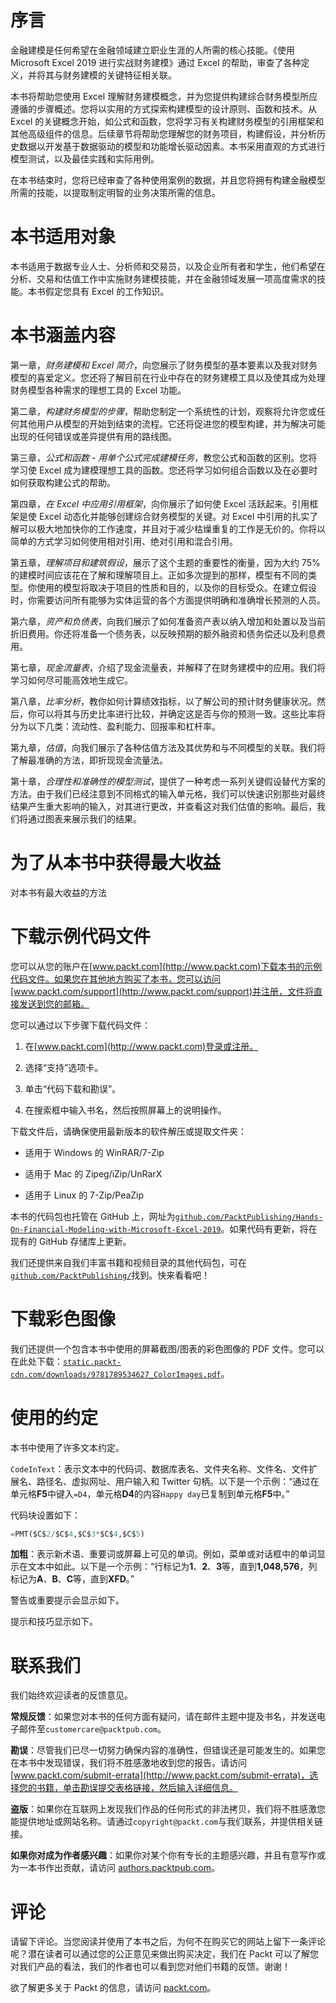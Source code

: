 # 序言

金融建模是任何希望在金融领域建立职业生涯的人所需的核心技能。《使用 Microsoft Excel 2019 进行实战财务建模》通过 Excel 的帮助，审查了各种定义，并将其与财务建模的关键特征相关联。

本书将帮助您使用 Excel 理解财务建模概念，并为您提供构建综合财务模型所应遵循的步骤概述。您将以实用的方式探索构建模型的设计原则、函数和技术。从 Excel 的关键概念开始，如公式和函数，您将学习有关构建财务模型的引用框架和其他高级组件的信息。后续章节将帮助您理解您的财务项目，构建假设，并分析历史数据以开发基于数据驱动的模型和功能增长驱动因素。本书采用直观的方式进行模型测试，以及最佳实践和实际用例。

在本书结束时，您将已经审查了各种使用案例的数据，并且您将拥有构建金融模型所需的技能，以提取制定明智的业务决策所需的信息。

# 本书适用对象

本书适用于数据专业人士、分析师和交易员，以及企业所有者和学生，他们希望在分析、交易和估值工作中实施财务建模技能，并在金融领域发展一项高度需求的技能。本书假定您具有 Excel 的工作知识。

# 本书涵盖内容

第一章，*财务建模和 Excel 简介*，向您展示了财务模型的基本要素以及我对财务模型的喜爱定义。您还将了解目前在行业中存在的财务建模工具以及使其成为处理财务模型各种需求的理想工具的 Excel 功能。

第二章，*构建财务模型的步骤*，帮助您制定一个系统性的计划，观察将允许您或任何其他用户从模型的开始到结束的流程。它还将促进您的模型构建，并为解决可能出现的任何错误或差异提供有用的路线图。

第三章，*公式和函数 - 用单个公式完成建模任务*，教您公式和函数的区别。您将学习使 Excel 成为建模理想工具的函数。您还将学习如何组合函数以及在必要时如何获取构建公式的帮助。

第四章，*在 Excel 中应用引用框架*，向你展示了如何使 Excel 活跃起来。引用框架是使 Excel 动态化并能够创建综合财务模型的关键。对 Excel 中引用的扎实了解可以极大地加快你的工作速度，并且对于减少枯燥重复的工作是无价的。你将以简单的方式学习如何使用相对引用、绝对引用和混合引用。

第五章，*理解项目和建筑假设*，展示了这个主题的重要性的衡量，因为大约 75% 的建模时间应该花在了解和理解项目上。正如多次提到的那样，模型有不同的类型。你使用的模型将取决于项目的性质和目的，以及你的目标受众。在建立假设时，你需要访问所有能够为实体运营的各个方面提供明确和准确增长预测的人员。

第六章，*资产和负债表*，向我们展示了如何准备资产表以纳入增加和处置以及当前折旧费用。你还将准备一个债务表，以反映预期的额外融资和债务偿还以及利息费用。

第七章，*现金流量表*，介绍了现金流量表，并解释了在财务建模中的应用。我们将学习如何尽可能高效地生成它。

第八章，*比率分析*，教你如何计算绩效指标，以了解公司的预计财务健康状况。然后，你可以将其与历史比率进行比较，并确定这是否与你的预测一致。这些比率将分为以下几类：流动性、盈利能力、回报率和杠杆率。

第九章，*估值*，向我们展示了各种估值方法及其优势和与不同模型的关联。我们将了解最准确的方法，即折现现金流量法。

第十章，*合理性和准确性的模型测试*，提供了一种考虑一系列关键假设替代方案的方法。由于我们已经注意到不同格式的输入单元格，我们可以快速识别那些对最终结果产生重大影响的输入，对其进行更改，并查看这对我们估值的影响。最后，我们将通过图表来展示我们的结果。

# 为了从本书中获得最大收益

对本书有最大收益的方法

# 下载示例代码文件

您可以从您的账户在[www.packt.com](http://www.packt.com)下载本书的示例代码文件。如果您在其他地方购买了本书，您可以访问[www.packt.com/support](http://www.packt.com/support)并注册，文件将直接发送到您的邮箱。

您可以通过以下步骤下载代码文件：

1.  在[www.packt.com](http://www.packt.com)登录或注册。

1.  选择“支持”选项卡。

1.  单击“代码下载和勘误”。

1.  在搜索框中输入书名，然后按照屏幕上的说明操作。

下载文件后，请确保使用最新版本的软件解压或提取文件夹：

+   适用于 Windows 的 WinRAR/7-Zip

+   适用于 Mac 的 Zipeg/iZip/UnRarX

+   适用于 Linux 的 7-Zip/PeaZip

本书的代码包也托管在 GitHub 上，网址为[`github.com/PacktPublishing/Hands-On-Financial-Modeling-with-Microsoft-Excel-2019`](https://github.com/PacktPublishing/Hands-On-Financial-Modeling-with-Microsoft-Excel-2019)。如果代码有更新，将在现有的 GitHub 存储库上更新。

我们还提供来自我们丰富书籍和视频目录的其他代码包，可在[`github.com/PacktPublishing/`](https://github.com/PacktPublishing/)找到。快来看看吧！

# 下载彩色图像

我们还提供一个包含本书中使用的屏幕截图/图表的彩色图像的 PDF 文件。您可以在此处下载：[`static.packt-cdn.com/downloads/9781789534627_ColorImages.pdf`](https://static.packt-cdn.com/downloads/9781789534627_ColorImages.pdf)。

# 使用的约定

本书中使用了许多文本约定。

`CodeInText`：表示文本中的代码词、数据库表名、文件夹名称、文件名、文件扩展名、路径名、虚拟网址、用户输入和 Twitter 句柄。以下是一个示例：“通过在单元格**F5**中键入`=D4`，单元格**D4**的内容`Happy day`已复制到单元格**F5**中。”

代码块设置如下：

```py
=PMT($C$2/$C$4,$C$3*$C$4,$C$5)
```

**加粗**：表示新术语、重要词或屏幕上可见的单词。例如，菜单或对话框中的单词显示在文本中如此。以下是一个示例：“行标记为**1**、**2**、**3**等，直到**1,048,576**，列标记为**A**、**B**、**C**等，直到**XFD**。”

警告或重要提示会显示如下。

提示和技巧显示如下。

# 联系我们

我们始终欢迎读者的反馈意见。

**常规反馈**：如果您对本书的任何方面有疑问，请在邮件主题中提及书名，并发送电子邮件至`customercare@packtpub.com`。

**勘误**：尽管我们已尽一切努力确保内容的准确性，但错误还是可能发生的。如果您在本书中发现错误，我们将不胜感激地收到您的报告。请访问[www.packt.com/submit-errata](http://www.packt.com/submit-errata)，选择您的书籍，单击勘误提交表格链接，然后输入详细信息。

**盗版**：如果你在互联网上发现我们作品的任何形式的非法拷贝，我们将不胜感激您能提供地址或网站名称。请通过`copyright@packt.com`与我们联系，并提供相关链接。

**如果你对成为作者感兴趣**：如果你对某个你有专长的主题感兴趣，并且有意写作或为一本书作出贡献，请访问 [authors.packtpub.com](http://authors.packtpub.com/)。

# 评论

请留下评论。当您阅读并使用了本书之后，为何不在购买它的网站上留下一条评论呢？潜在读者可以通过您的公正意见来做出购买决定，我们在 Packt 可以了解您对我们产品的看法，我们的作者也可以看到您对他们书籍的反馈。谢谢！

欲了解更多关于 Packt 的信息，请访问 [packt.com](http://www.packt.com/)。
